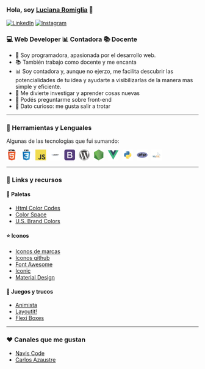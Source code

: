 ### Hola, soy [Luciana Romiglia][website] 👋

[![LinkedIn](https://img.shields.io/badge/Lucianaromiglia-666666?style=for-the-badge&logo=linkedin&logoColor=white&labelColor=0A66C2)](https://www.linkedin.com/in/lucianaromiglia/) [![Instagram](https://img.shields.io/badge/lucianaromiglia-666666?style=for-the-badge&logo=instagram&logoColor=white&labelColor=E4405F)](https://www.instagram.com/lucianaromiglia/)

### 💻 Web Developer 📊 Contadora 📚 Docente

- 🔭 Soy programadora, apasionada por el desarrollo web.
- 📚 También trabajo como docente y me encanta
- 📊 Soy contadora y, aunque no ejerzo, me facilita descubrir las potencialidades de tu idea y ayudarte a visibilizarlas de la manera mas simple y eficiente.
- 🌱 Me divierte investigar y aprender cosas nuevas
- 💬 Podés preguntarme sobre front-end
- :runner: Dato curioso: me gusta salir a trotar

---
### 🚀 Herramientas y Lenguales

Algunas de las tecnologías que fui sumando:

<img align="left" alt="HTML5" width="28px" style="padding-right: 10px;" src="https://raw.githubusercontent.com/github/explore/80688e429a7d4ef2fca1e82350fe8e3517d3494d/topics/html/html.png">
<img align="left" alt="HTML5" width="28px" style="padding-right: 10px;"src="https://raw.githubusercontent.com/github/explore/80688e429a7d4ef2fca1e82350fe8e3517d3494d/topics/css/css.png">
<img align="left" alt="HTML5" width="28px" style="padding-right: 10px;"src="https://raw.githubusercontent.com/github/explore/80688e429a7d4ef2fca1e82350fe8e3517d3494d/topics/javascript/javascript.png">
<img align="left" alt="HTML5" width="28px" style="padding-right: 10px;"src="https://raw.githubusercontent.com/github/explore/80688e429a7d4ef2fca1e82350fe8e3517d3494d/topics/jquery/jquery.png">
<img align="left" alt="HTML5" width="28px" style="padding-right: 10px;"src="https://raw.githubusercontent.com/github/explore/80688e429a7d4ef2fca1e82350fe8e3517d3494d/topics/bootstrap/bootstrap.png">
<img align="left" alt="HTML5" width="28px" style="padding-right: 10px;"src="https://raw.githubusercontent.com/github/explore/80688e429a7d4ef2fca1e82350fe8e3517d3494d/topics/wordpress/wordpress.png">
<img align="left" alt="HTML5" width="28px" style="padding-right: 10px;"src="https://raw.githubusercontent.com/github/explore/80688e429a7d4ef2fca1e82350fe8e3517d3494d/topics/nodejs/nodejs.png">
<img align="left" alt="HTML5" width="28px" style="padding-right: 10px;"src="https://raw.githubusercontent.com/github/explore/80688e429a7d4ef2fca1e82350fe8e3517d3494d/topics/vue/vue.png">
<img align="left" alt="HTML5" width="28px" style="padding-right: 10px;"src="https://raw.githubusercontent.com/github/explore/80688e429a7d4ef2fca1e82350fe8e3517d3494d/topics/python/python.png">
<img align="left" alt="HTML5" width="28px" style="padding-right: 10px;"src="https://raw.githubusercontent.com/github/explore/80688e429a7d4ef2fca1e82350fe8e3517d3494d/topics/php/php.png">
<img alt="HTML5" width="28px" style="padding-right: 10px;"src="https://raw.githubusercontent.com/github/explore/80688e429a7d4ef2fca1e82350fe8e3517d3494d/topics/mysql/mysql.png">


---
### :hammer: Links y recursos

#### :rainbow: Paletas
- [Html Color Codes](https://htmlcolorcodes.com/es/)
- [Color Space](https://mycolor.space/)
- [U.S. Brand Colors](https://usbrandcolors.com/)

#### :star: Iconos
- [Iconos de marcas](https://simpleicons.org/)
- [Iconos github](https://gist.github.com/rxaviers/7360908)
- [Font Awesome](https://fontawesome.com/)
- [Iconic](https://useiconic.com/icons/)
- [Material Design](https://material.io/design/iconography/system-icons.html)

#### :tophat: Juegos y trucos
- [Animista](https://animista.net/)
- [Layoutit!](https://grid.layoutit.com/)
- [Flexi Boxes](https://the-echoplex.net/flexyboxes/)

---
### :heart: Canales que me gustan 
- [Navis Code](https://www.youtube.com/channel/UC9tcfsScui3S70hp_wC_EPw)
- [Carlos Azaustre](https://www.youtube.com/user/azaman1984)

<!-- Links -->
[website]: http://lucianaromiglia.com.ar/
